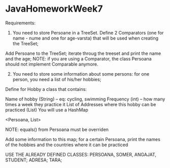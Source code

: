 # JavaHomeworkWeek7

Requirements:

1. You need to store Persoane in a TreeSet. Define 2 Comparators (one for name - nume and one for age-varsta) that will be used when creating the TreeSet;

Add Persoane to the TreeSet; iterate throug the treeset and print the name and the age;
NOTE: if you are using a Comparator, the class Persoana should not implement Comparable anymore. 

2. You need to store some information about some persons: for one person, you need a list of his/her hobbies;

Define for Hobby a class that contains:

Name of hobby (String) – eq: cycling, swimming
Frequency (int) – how many times a week they practice it
List of Addresses where this hobby can be practiced (List<Adresa>)
You will use a HashMap

<Persoana, List<Hobby>>

NOTE: equals() from Persoana must be overriden

Add some information to this map; for a certain Persoana, print the names of the hobbies and the countries where it can be practiced

USE THE ALREADY DEFINED CLASSES: PERSOANA, SOMER, ANGAJAT, STUDENT; ADRESA; TARA;

